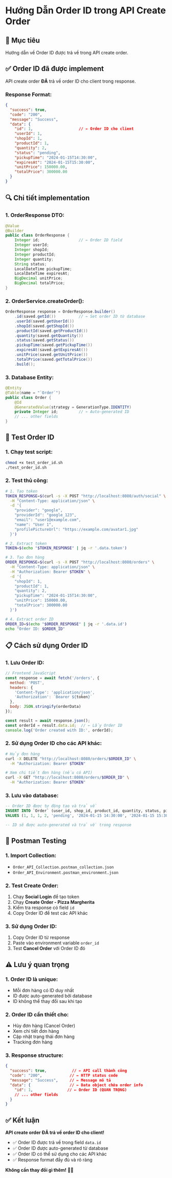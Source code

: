 # Hướng Dẫn Order ID trong API Create Order

## 🎯 **Mục tiêu**
Hướng dẫn về Order ID được trả về trong API create order.

## ✅ **Order ID đã được implement**

API create order **ĐÃ** trả về order ID cho client trong response.

### **Response Format:**
```json
{
  "success": true,
  "code": "200",
  "message": "Success",
  "data": {
    "id": 1,                    // ← Order ID cho client
    "userId": 1,
    "shopId": 1,
    "productId": 1,
    "quantity": 2,
    "status": "pending",
    "pickupTime": "2024-01-15T14:30:00",
    "expiresAt": "2024-01-15T15:30:00",
    "unitPrice": 150000.00,
    "totalPrice": 300000.00
  }
}
```

## 🔍 **Chi tiết implementation**

### **1. OrderResponse DTO:**
```java
@Value
@Builder
public class OrderResponse {
    Integer id;                 // ← Order ID field
    Integer userId;
    Integer shopId;
    Integer productId;
    Integer quantity;
    String status;
    LocalDateTime pickupTime;
    LocalDateTime expiresAt;
    BigDecimal unitPrice;
    BigDecimal totalPrice;
}
```

### **2. OrderService.createOrder():**
```java
OrderResponse response = OrderResponse.builder()
    .id(saved.getId())          // ← Set order ID từ database
    .userId(saved.getUserId())
    .shopId(saved.getShopId())
    .productId(saved.getProductId())
    .quantity(saved.getQuantity())
    .status(saved.getStatus())
    .pickupTime(saved.getPickupTime())
    .expiresAt(saved.getExpiresAt())
    .unitPrice(saved.getUnitPrice())
    .totalPrice(saved.getTotalPrice())
    .build();
```

### **3. Database Entity:**
```java
@Entity
@Table(name = "`Order`")
public class Order {
    @Id
    @GeneratedValue(strategy = GenerationType.IDENTITY)
    private Integer id;         // ← Auto-generated ID
    // ... other fields
}
```

## 🧪 **Test Order ID**

### **1. Chạy test script:**
```bash
chmod +x test_order_id.sh
./test_order_id.sh
```

### **2. Test thủ công:**
```bash
# 1. Tạo token
TOKEN_RESPONSE=$(curl -s -X POST "http://localhost:8080/auth/social" \
  -H "Content-Type: application/json" \
  -d '{
    "provider": "google",
    "providerId": "google_123",
    "email": "user1@example.com",
    "name": "User 1",
    "profilePictureUrl": "https://example.com/avatar1.jpg"
  }')

# 2. Extract token
TOKEN=$(echo "$TOKEN_RESPONSE" | jq -r '.data.token')

# 3. Tạo đơn hàng
ORDER_RESPONSE=$(curl -s -X POST "http://localhost:8080/orders" \
  -H "Content-Type: application/json" \
  -H "Authorization: Bearer $TOKEN" \
  -d '{
    "shopId": 1,
    "productId": 1,
    "quantity": 2,
    "pickupTime": "2024-01-15T14:30:00",
    "unitPrice": 150000.00,
    "totalPrice": 300000.00
  }')

# 4. Extract order ID
ORDER_ID=$(echo "$ORDER_RESPONSE" | jq -r '.data.id')
echo "Order ID: $ORDER_ID"
```

## 📋 **Cách sử dụng Order ID**

### **1. Lưu Order ID:**
```javascript
// Frontend JavaScript
const response = await fetch('/orders', {
  method: 'POST',
  headers: {
    'Content-Type': 'application/json',
    'Authorization': `Bearer ${token}`
  },
  body: JSON.stringify(orderData)
});

const result = await response.json();
const orderId = result.data.id;  // ← Lấy Order ID
console.log('Order created with ID:', orderId);
```

### **2. Sử dụng Order ID cho các API khác:**
```bash
# Hủy đơn hàng
curl -X DELETE "http://localhost:8080/orders/$ORDER_ID" \
  -H "Authorization: Bearer $TOKEN"

# Xem chi tiết đơn hàng (nếu có API)
curl -X GET "http://localhost:8080/orders/$ORDER_ID" \
  -H "Authorization: Bearer $TOKEN"
```

### **3. Lưu vào database:**
```sql
-- Order ID được tự động tạo và trả về
INSERT INTO `Order` (user_id, shop_id, product_id, quantity, status, pickup_time, expires_at, unit_price, total_price)
VALUES (1, 1, 1, 2, 'pending', '2024-01-15 14:30:00', '2024-01-15 15:30:00', 150000.00, 300000.00);

-- ID sẽ được auto-generated và trả về trong response
```

## 🔧 **Postman Testing**

### **1. Import Collection:**
- `Order_API_Collection.postman_collection.json`
- `Order_API_Environment.postman_environment.json`

### **2. Test Create Order:**
1. Chạy **Social Login** để tạo token
2. Chạy **Create Order - Pizza Margherita**
3. Kiểm tra response có field `id`
4. Copy Order ID để test các API khác

### **3. Sử dụng Order ID:**
1. Copy Order ID từ response
2. Paste vào environment variable `order_id`
3. Test **Cancel Order** với Order ID đó

## ⚠️ **Lưu ý quan trọng**

### **1. Order ID là unique:**
- Mỗi đơn hàng có ID duy nhất
- ID được auto-generated bởi database
- ID không thể thay đổi sau khi tạo

### **2. Order ID cần thiết cho:**
- Hủy đơn hàng (Cancel Order)
- Xem chi tiết đơn hàng
- Cập nhật trạng thái đơn hàng
- Tracking đơn hàng

### **3. Response structure:**
```json
{
  "success": true,           // ← API call thành công
  "code": "200",            // ← HTTP status code
  "message": "Success",     // ← Message mô tả
  "data": {                 // ← Data object chứa order info
    "id": 1,               // ← Order ID (QUAN TRỌNG)
    // ... other fields
  }
}
```

## ✅ **Kết luận**

**API create order ĐÃ trả về order ID cho client!**

- ✅ Order ID được trả về trong field `data.id`
- ✅ Order ID được auto-generated từ database
- ✅ Order ID có thể sử dụng cho các API khác
- ✅ Response format đầy đủ và rõ ràng

**Không cần thay đổi gì thêm!** 🎉✨
